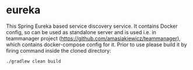 # eureka

This Spring Eureka based service discovery service. It contains Docker config, so can be used as standalone server and is used i.e. in teammanager project (https://github.com/amasiakiewicz/teammanager), which contains docker-compose config for it. Prior to use please build it by firing command inside the cloned directory:
```
./gradlew clean build
```
